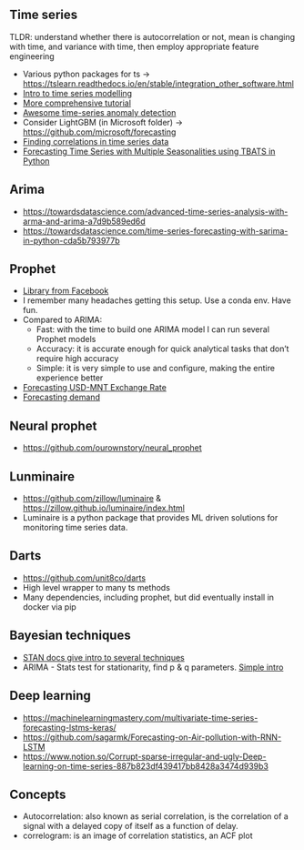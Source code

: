 ## Time series
TLDR: understand whether there is autocorrelation or not, mean is changing with time, and variance with time, then employ appropriate feature engineering
* Various python packages for ts -> https://tslearn.readthedocs.io/en/stable/integration_other_software.html
* [Intro to time series modelling](https://medium.com/open-machine-learning-course/open-machine-learning-course-topic-9-time-series-analysis-in-python-a270cb05e0b3)
* [More comprehensive tutorial](https://www.analyticsvidhya.com/blog/2016/02/time-series-forecasting-codes-python/)
* [Awesome time-series anomaly detection](https://github.com/rob-med/awesome-TS-anomaly-detection)
* Consider LightGBM (in Microsoft folder) -> https://github.com/microsoft/forecasting
* [Finding correlations in time series data](https://erdem.pl/2020/06/finding-correlations-in-time-series-data)
* [Forecasting Time Series with Multiple Seasonalities using TBATS in Python](https://medium.com/intive-developers/forecasting-time-series-with-multiple-seasonalities-using-tbats-in-python-398a00ac0e8a)

## Arima
* https://towardsdatascience.com/advanced-time-series-analysis-with-arma-and-arima-a7d9b589ed6d
* https://towardsdatascience.com/time-series-forecasting-with-sarima-in-python-cda5b793977b

## Prophet
* [Library from Facebook](https://facebook.github.io/prophet/docs/quick_start.html)
* I remember many headaches getting this setup. Use a conda env. Have fun.
* Compared to ARIMA:
  * Fast: with the time to build one ARIMA model I can run several Prophet models
  * Accuracy: it is accurate enough for quick analytical tasks that don’t require high accuracy
  * Simple: it is very simple to use and configure, making the entire experience better
* [Forecasting USD-MNT Exchange Rate](https://medium.com/mongolian-data-stories/forecasting-usd-mnt-exchange-rate-part-1-prophet-4e95ecadf9b2)
* [Forecasting demand](https://www.kaggle.com/myster/eda-prophet-winning-solution-3-0)

## Neural prophet
* https://github.com/ourownstory/neural_prophet

## Lunminaire
* https://github.com/zillow/luminaire & https://zillow.github.io/luminaire/index.html
* Luminaire is a python package that provides ML driven solutions for monitoring time series data.

## Darts
* https://github.com/unit8co/darts
* High level wrapper to many ts methods
* Many dependencies, including prophet, but did eventually install in docker via pip

## Bayesian techniques
* [STAN docs give intro to several techniques](http://mc-stan.org/docs/bayes-stats-stan/time-series-chapter.html)
* ARIMA - Stats test for stationarity, find p & q parameters. [Simple intro](https://www.digitalocean.com/community/tutorials/a-guide-to-time-series-forecasting-with-arima-in-python-3)

## Deep learning
* https://machinelearningmastery.com/multivariate-time-series-forecasting-lstms-keras/
* https://github.com/sagarmk/Forecasting-on-Air-pollution-with-RNN-LSTM
* https://www.notion.so/Corrupt-sparse-irregular-and-ugly-Deep-learning-on-time-series-887b823df439417bb8428a3474d939b3

## Concepts
* Autocorrelation: also known as serial correlation, is the correlation of a signal with a delayed copy of itself as a function of delay.
* correlogram: is an image of correlation statistics, an ACF plot